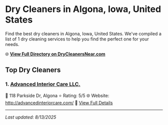 # Dry Cleaners in Algona, Iowa, United States

Find the best dry cleaners in Algona, Iowa, United States. We've compiled a list of 1 dry cleaning services to help you find the perfect one for your needs.

🌐 **[View Full Directory on DryCleanersNear.com](https://drycleanersnear.com/city/US/Iowa/Algona)**

## Top Dry Cleaners

### 1. [Advanced Interior Care LLC.](https://drycleanersnear.com/dryCleaner/688ace27bd9156e46277d76d/advanced-interior-care-llc)
📍 118 Parkside Dr, Algona
⭐ Rating: 5/5
🌐 Website: http://advancedinteriorcare.com/
🔗 [View Full Details](https://drycleanersnear.com/dryCleaner/688ace27bd9156e46277d76d/advanced-interior-care-llc)


---

*Last updated: 8/13/2025*
